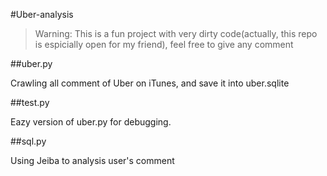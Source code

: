 #Uber-analysis

> Warning: This is a fun project with very dirty code(actually, this repo is espicially open for my friend), feel free to give any comment

##uber.py

Crawling all comment of Uber on iTunes, and save it into uber.sqlite

##test.py

Eazy version of uber.py for debugging.

##sql.py

Using Jeiba to analysis user's comment

